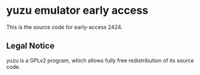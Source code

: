 yuzu emulator early access
=============

This is the source code for early-access 2424.

## Legal Notice

yuzu is a GPLv2 program, which allows fully free redistribution of its source code.